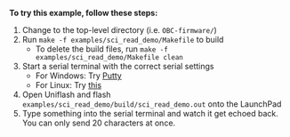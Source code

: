**To try this example, follow these steps:** 

1. Change to the top-level directory (i.e. `OBC-firmware/`)
2. Run `make -f examples/sci_read_demo/Makefile` to build
    - To delete the build files, run `make -f examples/sci_read_demo/Makefile clean`
3. Start a serial terminal with the correct serial settings
    - For Windows: Try [Putty](https://www.putty.org/)
    - For Linux: Try [this](https://www.cyberciti.biz/faq/find-out-linux-serial-ports-with-setserial/)
4. Open Uniflash and flash `examples/sci_read_demo/build/sci_read_demo.out` onto the LaunchPad
5. Type something into the serial terminal and watch it get echoed back. You can only send 20 characters at once.